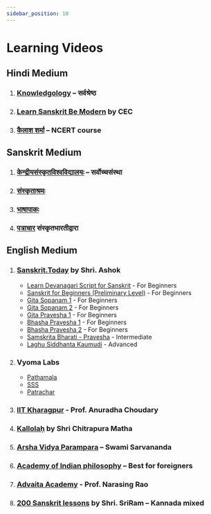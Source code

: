 ```yaml
---
sidebar_position: 10
---
```


# Learning Videos

## Hindi Medium

1. ### [Knowledgology](https://youtube.com/playlist?list=PL6OCpxoxDlOZH36aiSL5xQdAtLzEodWnj&feature=shared) – सर्वश्रेष्ठ

1. ### [Learn Sanskrit Be Modern](https://youtube.com/playlist?list=PL6OCpxoxDlOala6DaR0hPViTtTes1%3Ci%3Ems6&feature=shared) by CEC

1. ### [कैलाश शर्मा](https://youtube.com/playlist?list=PL6OCpxoxDlObCMJTj%3C/i%3ErnRnJeQBmjtAVRG&feature=shared) – NCERT course

## Sanskrit Medium

1. ### [केन्द्रीयसंस्कृतविश्वविद्यालयः](https://youtube.com/playlist?list=PL6OCpxoxDlObCMJTj%3C/i%3ErnRnJeQBmjtAVRG&feature=shared) – सर्वोच्चसंस्था

1. ### [संस्कृताश्रमः](https://youtube.com/playlist?list=PL6OCpxoxDlOZwPLLcoB8TtdqgxmdSR-7c&feature=shared)

1. ### [भाषापाकः](https://youtube.com/playlist?list=PL6OCpxoxDlOYYK87UDiJzdL3FA8hUdDix&feature=shared)

1. ### [पत्राचार](https://youtube.com/playlist?list=PL6OCpxoxDlOZpjocJq10rYzJH7tyFAD34&feature=shared) संस्कृतभारतीद्वारा

## English Medium

1. ### [Sanskrit.Today](https://sanskrit.today/getting-started/) by Shri. Ashok
    * [Learn Devanagari Script for Sanskrit](https://www.youtube.com/playlist?list=PL8hlzSD3smGhy6wdwWgFnbND8YFtFgSx1) - For Beginners
    * [Sanskrit for Beginners (Preliminary Level)](https://sanskrit.today/course/sanskrit-beginners-online-sanskrit-classes/) - For Beginners
    * [Gita Sopanam 1](https://sanskrit.today/course/gita-sopanam-level-1/) - For Beginners
    * [Gita Sopanam 2](https://sanskrit.today/course/gita-sopanam-level-2) - For Beginners
    * [Gita Pravesha 1](https://sanskrit.today/course/gita-pravesha-level-1/) - For Beginners
    * [Bhasha Pravesha 1](https://sanskrit.today/course/bhasha-pravesha-1/) - For Beginners
    * [Bhasha Pravesha 2](https://sanskrit.today/course/sanskrit-for-beginners-level-2/) - For Beginners
    * [Samskrita Bharati - Pravesha](https://sanskrit.today/course/samskritabharati-pravesha-online-course/) - Intermediate
    * [Laghu Siddhanta Kaumudi](https://sanskrit.today/course/intermediate-level-1-vyakarana-shastra-pravesha/) - Advanced

1. ### Vyoma Labs
    * [Pathamala](https://youtube.com/playlist?list=PL6OCpxoxDlOYCWewO07RkJSF9jd1rTpjK&feature=shared)
    * [SSS](https://youtube.com/playlist?list=PL6OCpxoxDlObhWU6xSYFA1giEQvoUuCJg&feature=shared)
    * [Patrachar](https://youtube.com/playlist?list=PL6OCpxoxDlOaQoSyDF0NUcfHFQFxinrla&feature=shared)

1. ### [IIT Kharagpur](https://youtube.com/playlist?list=PL6OCpxoxDlObttz8E04WgqsT6Cv8Ru1%3C/i%3Eq&feature=shared) - Prof. Anuradha Choudary

1. ### [Kallolaḥ](https://youtube.com/playlist?list=PL6OCpxoxDlObMJNXxezThWOqOdEbrrW0h&feature=shared) by Shri Chitrapura Matha

1. ### [Arsha Vidya Parampara](https://youtube.com/playlist?list=PLht7e%3Ci%3Eop%3C/i%3EzqUz8k8SIzJQ3SkPeinx4jUQ&feature=shared) – Swami Sarvananda

1. ### [Academy of Indian philosophy](https://youtube.com/playlist?list=PLeHXGl3tGtBKdCY7gV55K7NgRG71CbgrD&feature=shared) – Best for foreigners

1. ### [Advaita Academy](https://youtube.com/playlist?list=PL6OCpxoxDlObh266rAvpeCAOLUJeX4jPF&feature=shared) - Prof. Narasing Rao

1. ### [200 Sanskrit lessons](https://youtube.com/playlist?list=PLnytmOIKxbIM%3Ci%3EXZCi-MrrXlPyrLAmi%3C/i%3EUJ&feature=shared) by Shri. SriRam – Kannada mixed
